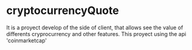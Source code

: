 # cryptocurrencyQuote

It is a proyect develop of the side of client, that allows see the value of differents cryprocurrency and other features. 
This proyect using the api 'coinmarketcap'
